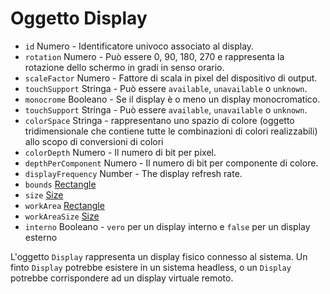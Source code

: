 # Oggetto Display

* `id` Numero - Identificatore univoco associato al display.
* `rotation` Numero - Può essere 0, 90, 180, 270 e rappresenta la rotazione dello schermo in gradi in senso orario.
* `scaleFactor` Numero - Fattore di scala in pixel del dispositivo di output.
* `touchSupport` Stringa - Può essere `available`, `unavailable` o `unknown`.
* `monocrome` Booleano - Se il display è o meno un display monocromatico.
* `touchSupport` Stringa - Può essere `available`, `unavailable` o `unknown`.
* `colorSpace` Stringa - rappresentano uno spazio di colore (oggetto tridimensionale che contiene tutte le combinazioni di colori realizzabili) allo scopo di conversioni di colori
* `colorDepth` Numero - Il numero di bit per pixel.
* `depthPerComponent` Numero - Il numero di bit per componente di colore.
* `displayFrequency` Number - The display refresh rate.
* `bounds` [Rectangle](rectangle.md)
* `size` [Size](size.md)
* `workArea` [Rectangle](rectangle.md)
* `workAreaSize` [Size](size.md)
* `interno` Booleano - `vero` per un display interno e `false` per un display esterno

L'oggetto `Display` rappresenta un display fisico connesso al sistema. Un finto `Display` potrebbe esistere in un sistema headless, o un `Display` potrebbe corrispondere ad un display virtuale remoto.
